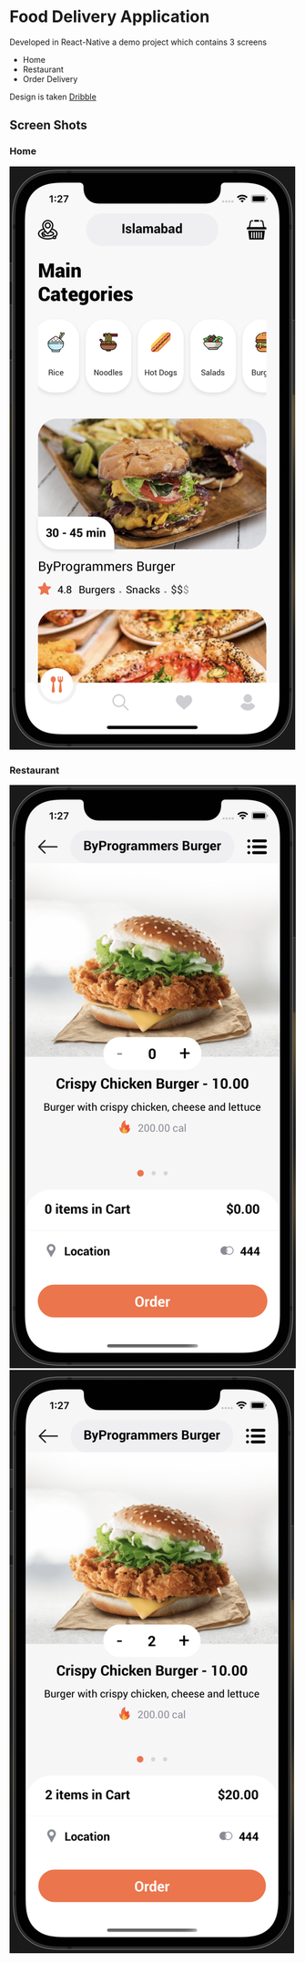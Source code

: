 # Food Delivery Application

Developed in React-Native a demo project which contains 3 screens

- Home
- Restaurant
- Order Delivery

Design is taken [Dribble](https://dribbble.com/shots/14527824/attachments/6215066?mode=media)

## Screen Shots

### Home

![](./screenshots/home.png)

### Restaurant
![](./screenshots/restaurant.png)
![](./screenshots/restaurant1.png)
